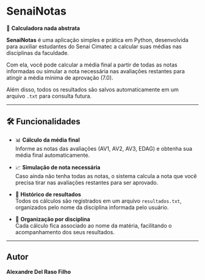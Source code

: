 # SenaiNotas  
📘 **Calculadora nada abstrata**  

**SenaiNotas** é uma aplicação simples e prática em Python, desenvolvida para auxiliar estudantes do Senai Cimatec a calcular suas médias nas disciplinas da faculdade.  

Com ela, você pode calcular a média final a partir de todas as notas informadas ou simular a nota necessária nas avaliações restantes para atingir a média mínima de aprovação (7.0).  

Além disso, todos os resultados são salvos automaticamente em um arquivo `.txt` para consulta futura.

---

## 🛠️ Funcionalidades  

- 📊 **Cálculo da média final**  
  Informe as notas das avaliações (AV1, AV2, AV3, EDAG) e obtenha sua média final automaticamente.  

- 📈 **Simulação de nota necessária**  
  Caso ainda não tenha todas as notas, o sistema calcula a nota que você precisa tirar nas avaliações restantes para ser aprovado.  

- 📁 **Histórico de resultados**  
  Todos os cálculos são registrados em um arquivo `resultados.txt`, organizados pelo nome da disciplina informada pelo usuário.  

- 🧾 **Organização por disciplina**  
  Cada cálculo fica associado ao nome da matéria, facilitando o acompanhamento dos seus resultados.

---

## Autor  

**Alexandre Del Raso Filho**
